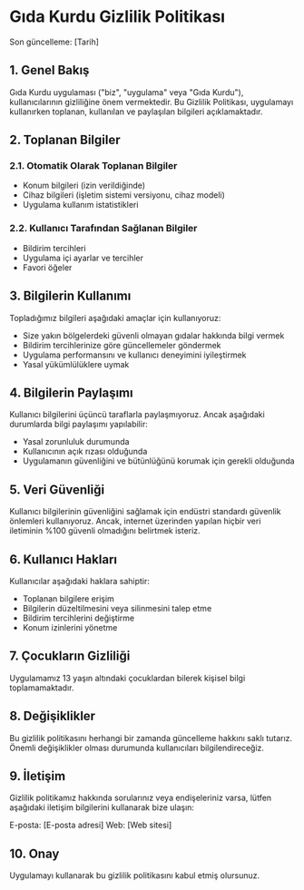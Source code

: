 # Gıda Kurdu Gizlilik Politikası

Son güncelleme: [Tarih]

## 1. Genel Bakış

Gıda Kurdu uygulaması ("biz", "uygulama" veya "Gıda Kurdu"), kullanıcılarının gizliliğine önem vermektedir. Bu Gizlilik Politikası, uygulamayı kullanırken toplanan, kullanılan ve paylaşılan bilgileri açıklamaktadır.

## 2. Toplanan Bilgiler

### 2.1. Otomatik Olarak Toplanan Bilgiler
- Konum bilgileri (izin verildiğinde)
- Cihaz bilgileri (işletim sistemi versiyonu, cihaz modeli)
- Uygulama kullanım istatistikleri

### 2.2. Kullanıcı Tarafından Sağlanan Bilgiler
- Bildirim tercihleri
- Uygulama içi ayarlar ve tercihler
- Favori öğeler

## 3. Bilgilerin Kullanımı

Topladığımız bilgileri aşağıdaki amaçlar için kullanıyoruz:
- Size yakın bölgelerdeki güvenli olmayan gıdalar hakkında bilgi vermek
- Bildirim tercihlerinize göre güncellemeler göndermek
- Uygulama performansını ve kullanıcı deneyimini iyileştirmek
- Yasal yükümlülüklere uymak

## 4. Bilgilerin Paylaşımı

Kullanıcı bilgilerini üçüncü taraflarla paylaşmıyoruz. Ancak aşağıdaki durumlarda bilgi paylaşımı yapılabilir:
- Yasal zorunluluk durumunda
- Kullanıcının açık rızası olduğunda
- Uygulamanın güvenliğini ve bütünlüğünü korumak için gerekli olduğunda

## 5. Veri Güvenliği

Kullanıcı bilgilerinin güvenliğini sağlamak için endüstri standardı güvenlik önlemleri kullanıyoruz. Ancak, internet üzerinden yapılan hiçbir veri iletiminin %100 güvenli olmadığını belirtmek isteriz.

## 6. Kullanıcı Hakları

Kullanıcılar aşağıdaki haklara sahiptir:
- Toplanan bilgilere erişim
- Bilgilerin düzeltilmesini veya silinmesini talep etme
- Bildirim tercihlerini değiştirme
- Konum izinlerini yönetme

## 7. Çocukların Gizliliği

Uygulamamız 13 yaşın altındaki çocuklardan bilerek kişisel bilgi toplamamaktadır.

## 8. Değişiklikler

Bu gizlilik politikasını herhangi bir zamanda güncelleme hakkını saklı tutarız. Önemli değişiklikler olması durumunda kullanıcıları bilgilendireceğiz.

## 9. İletişim

Gizlilik politikamız hakkında sorularınız veya endişeleriniz varsa, lütfen aşağıdaki iletişim bilgilerini kullanarak bize ulaşın:

E-posta: [E-posta adresi]
Web: [Web sitesi]

## 10. Onay

Uygulamayı kullanarak bu gizlilik politikasını kabul etmiş olursunuz. 